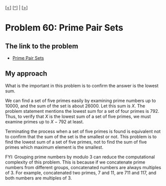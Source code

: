 \[[<](./p0059.md)] \[[^](../README.md)] | \[[>](./p0061.md)]

# Problem 60: Prime Pair Sets

## The link to the problem

- [Prime Pair Sets](https://projecteuler.net/problem=60)

## My approach

What is the important in this problem is to confirm the answer is the lowest sum.

We can find a set of five primes easily by examining prime numbers up to $10000$,
and the sum of the set is about $26000$. Let this sum is $X$.
The problem statement mentions the lowest sum for a set of four primes is $792$.
Thus, to verify that $X$ is the lowest sum of a set of five primes,
we must examine primes up to $X - 792$ at least.

Terminating the process when a set of five primes is found is equivalent
not to confirm that the sum of the set is the smallest or not.
This problem is to find the lowest sum of a set of five primes,
not to find the sum of five primes which maximum element is the smallest.

FYI: Grouping prime numbers by modulo 3 can reduce the computational complexity of
this problem. This is because if we concatenate prime numbers from different groups,
concatenated numbers are always multiples of 3.
For example, concatenated two primes, $7$ and $11$, are $711$ and $117$,
and both numbers are multiples of 3.
